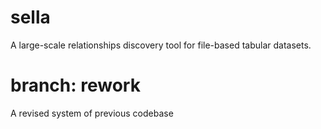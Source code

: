 # sella
A large-scale relationships discovery tool for file-based tabular datasets.  

# branch: rework
A revised system of previous codebase